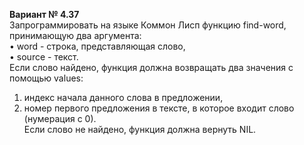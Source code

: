 **Вариант № 4.37**  
Запрограммировать на языке Коммон Лисп функцию find-word, принимающую два аргумента:  
•	word - строка, представляющая слово,  
•	source - текст.  
Если слово найдено, функция должна возвращать два значения с помощью values:  
1.	индекс начала данного слова в предложении,  
2.	номер первого предложения в тексте, в которое входит слово (нумерация с 0).  
Если слово не найдено, функция должна вернуть NIL.
